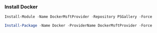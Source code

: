 ### Install Docker

```Powershell
Install-Module -Name DockerMsftProvider -Repository PSGallery -Force

Install-Package -Name Docker -ProviderName DockerMsftProvider -Force
```
